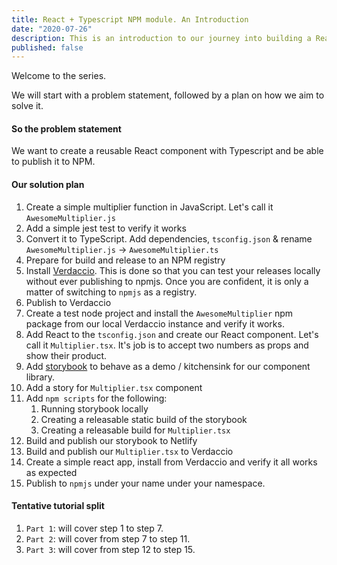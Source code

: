 ```yaml
---
title: React + Typescript NPM module. An Introduction
date: "2020-07-26"
description: This is an introduction to our journey into building a React + TypeScript + Storybook NPM Module. We will cover building a vanilla JavaScript function and making it ready for publishing, then we will add react + storybook and publish a v2. Finally bring in Typescript.
published: false
---
```


Welcome to the series.

We will start with a problem statement, followed by a plan on how we aim to solve it.

#### So the problem statement

We want to create a reusable React component with Typescript and be able to publish it to NPM.

#### Our solution plan

1. Create a simple multiplier function in JavaScript. Let's call it `AwesomeMultiplier.js`
2. Add a simple jest test to verify it works
3. Convert it to TypeScript. Add dependencies, `tsconfig.json` & rename `AwesomeMultiplier.js` -> `AwesomeMultiplier.ts`
4. Prepare for build and release to an NPM registry
5. Install [Verdaccio](https://verdaccio.org/). This is done so that you can test your releases locally without ever publishing to npmjs. Once you are confident, it is only a matter of switching to `npmjs` as a registry.
6. Publish to Verdaccio
7. Create a test node project and install the `AwesomeMultiplier` npm package from our local Verdaccio instance and verify it works.
8. Add React to the `tsconfig.json` and create our React component. Let's call it `Multiplier.tsx`. It's job is to accept two numbers as props and show their product.
9. Add [storybook](https://storybook.js.org/) to behave as a demo / kitchensink for our component library.
10. Add a story for `Multiplier.tsx` component
11. Add `npm scripts` for the following:
    1. Running storybook locally
    2. Creating a releasable static build of the storybook
    3. Creating a releasable build for `Multiplier.tsx`
12. Build and publish our storybook to Netlify
13. Build and publish our `Multiplier.tsx` to Verdaccio
14. Create a simple react app, install from Verdaccio and verify it all works as expected
15. Publish to `npmjs` under your name under your namespace.

#### Tentative tutorial split

1. `Part 1`: will cover step 1 to step 7.
2. `Part 2`: will cover from step 7 to step 11.
3. `Part 3`: will cover from step 12 to step 15.
